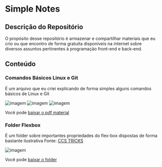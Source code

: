 # Simple Notes 

## Descrição do Repositório
O propósito desse repositório é armazenar e compartilhar materiais que eu crio ou que encontro de forma gratuita disponíveis na internet sobre diversos assuntos pertinentes à programação front-end e back-end. 

## Conteúdo 

### Comandos Básicos Linux e Git
É um arquivo que eu criei explicando de forma simples alguns comandos básicos de Linux e Git 

![imagem](../quick-checks/doc-images/1.png)
![imagem](../quick-checks/doc-images/2.png)
![imagem](../quick-checks/doc-images/15.png)

Você pode [baixar o pdf material](https://github.com/nalutm/simple-notes/blob/master/comandos-basicos-linux-git.pdf)

### Folder Flexbox 
É um folder sobre importantes propriedades do flex-box dispostas de forma bastante ilustrativa
Fonte: [CCS TRICKS](https://css-tricks.com/snippets/css/a-guide-to-flexbox/#top-of-site)

![imagem](../quick-checks/css-flexbox-poster.png)

Você pode [baixar o folder](https://github.com/nalutm/simple-notes/blob/master/css-flexbox-poster.png) 
